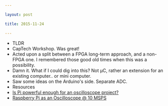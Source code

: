 ```yaml
---

layout: post

title: 2015-11-24

---
```



-   TLDR
-   CapTech Workshop. Was great!
-   Acted upon a split between a FPGA long-term approach, and a non-FPGA
    one. I remembered those good old times when this was a possibility.
-   Damn it. What if I could dig into this? Not µC, rather an extension
    for an existing computer.. or mini computer.
-   Saw some ideas on the Arduino's side. Separate ADC.
-   Resources
-   [Is Pi powerful enough for an oscilloscope
    project?](http://raspberrypi.stackexchange.com/questions/4129/is-pi-powerful-enough-for-an-oscilloscope-project)
-   [Raspberry Pi as an Oscilloscope @ 10
    MSPS](https://digibird1.wordpress.com/raspberry-pi-as-an-oscilloscope-10-msps/)

